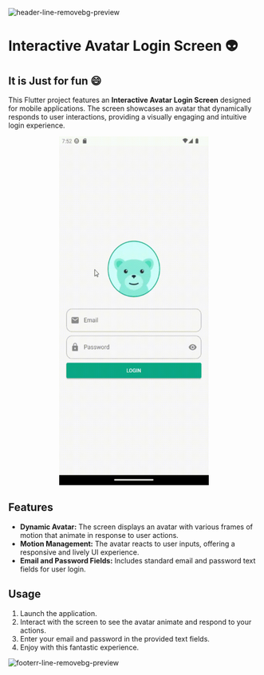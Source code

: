 ![header-line-removebg-preview](https://github.com/user-attachments/assets/b783cffd-3341-4b04-be2b-bb164897b2c6)


# Interactive Avatar Login Screen 👽

## It is Just for fun 😄

This Flutter project features an **Interactive Avatar Login Screen** designed for mobile applications. The screen showcases an avatar that dynamically responds to user interactions, providing a visually engaging and intuitive login experience.

<p align="center">
  <img src="assets/screenshoot/av.gif" width="300"  height="700" alt="Avatar Animation">
</p>


## Features

- **Dynamic Avatar:** The screen displays an avatar with various frames of motion that animate in response to user actions.
- **Motion Management:** The avatar reacts to user inputs, offering a responsive and lively UI experience.
- **Email and Password Fields:** Includes standard email and password text fields for user login.

## Usage

1. Launch the application.
2. Interact with the screen to see the avatar animate and respond to your actions.
3. Enter your email and password in the provided text fields.
4. Enjoy with this fantastic experience.

![footerr-line-removebg-preview](https://github.com/user-attachments/assets/9a9b28c0-9c60-4bb9-8938-4b254a2b1419)





